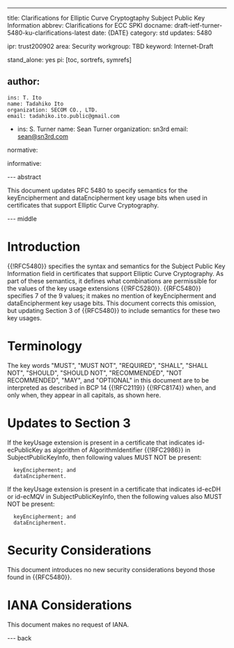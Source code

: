 ---
title:  Clarifications for Elliptic Curve Cryptogtaphy Subject Public Key Information
abbrev: Clarifications for ECC SPKI
docname: draft-ietf-turner-5480-ku-clarifications-latest
date: {DATE}
category: std
updates: 5480

ipr: trust200902
area: Security
workgroup: TBD
keyword: Internet-Draft

stand_alone: yes
pi: [toc, sortrefs, symrefs]

author:
 -
    ins: T. Ito
    name: Tadahiko Ito
    organization: SECOM CO., LTD.
    email: tadahiko.ito.public@gmail.com
 -
    ins: S. Turner
    name: Sean Turner
    organization: sn3rd
    email: sean@sn3rd.com

normative:

informative:

--- abstract

This document updates RFC 5480 to specify semantics for the keyEncipherment
and dataEncipherment key usage bits when used in certificates that support Elliptic
Curve Cryptography.

--- middle

Introduction
=

{{!RFC5480}} specifies the syntax and semantics for the Subject Public Key
Information field in certificates that support Elliptic Curve Cryptography.  As part
of these semantics, it defines what combinations are permissible for the values
of the key usage extensions {{!RFC5280}}.  {{RFC5480}} specifies  7 of the 9
values; it makes no mention of keyEncipherment and dataEncipherment key
usage bits.  This document corrects this omission, but updating Section 3 of
{{RFC5480}} to include semantics for these two key usages.

Terminology
=

The key words "MUST", "MUST NOT", "REQUIRED", "SHALL", "SHALL NOT",
"SHOULD", "SHOULD NOT", "RECOMMENDED", "NOT RECOMMENDED", "MAY", and
"OPTIONAL" in this document are to be interpreted as described in
BCP 14 {{!RFC2119}} {{!RFC8174}} when, and only when, they appear in
all capitals, as shown here.

Updates to Section 3
=

If the keyUsage extension is present in a certificate that indicates id-ecPublicKey as algorithm of AlgorithmIdentifier {{!RFC2986}} in SubjectPublicKeyInfo, then following values MUST NOT be present:

~~~
  keyEncipherment; and
  dataEncipherment.
~~~~

If the keyUsage extension is present in a certificate that indicates id-ecDH or id-ecMQV in SubjectPublicKeyInfo, then the following values also MUST NOT be present:

~~~
  keyEncipherment; and
  dataEncipherment.
~~~

Security Considerations
=

This document introduces no new security considerations beyond those found in
{{RFC5480}}.

IANA Considerations
=

This document makes no request of IANA.

--- back
